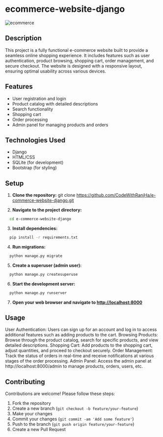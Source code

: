 # ecommerce-website-django


![ecommerce](https://github.com/CodeWithRanjHa/e-commerce-website-django/assets/167714618/31f7161a-8aeb-486e-92ab-84abbc375dcc)


## Description
This project is a fully functional e-commerce website built to provide a seamless online shopping experience. It includes features such as user authentication, product browsing, shopping cart, order management, and secure checkout. The website is designed with a responsive layout, ensuring optimal usability across various devices.

## Features
- User registration and login
- Product catalog with detailed descriptions
- Search functionality
- Shopping cart
- Order processing 
- Admin panel for managing products and orders

## Technologies Used
- Django
- HTML/CSS
- SQLite (for development)
- Bootstrap (for styling)


## Setup
1. **Clone the repository:**
git clone https://github.com/CodeWithRanjHa/e-commerce-website-django.git



2. **Navigate to the project directory:**

```bash
  cd e-commerce-website-django
```


3. **Install dependencies:**

```bash
  pip install -r requirements.txt
```



4. **Run migrations:**

```bash
  python manage.py migrate
```


5. **Create a superuser (admin user):**


```bash
  python manage.py createsuperuse
```



6. **Start the development server:**

```bash
  python manage.py runserver
```



7. **Open your web browser and navigate to [http://localhost:8000](http://localhost:8000)**

## Usage
User Authentication: Users can sign up for an account and log in to access additional features such as adding products to the cart.
Browsing Products: Browse through the product catalog, search for specific products, and view detailed descriptions.
Shopping Cart: Add products to the shopping cart, adjust quantities, and proceed to checkout securely.
Order Management: Track the status of orders in real-time and receive notifications at various stages of the order processing.
Admin Panel: Access the admin panel at http://localhost:8000/admin to manage products, orders, users, etc.


## Contributing
Contributions are welcome! Please follow these steps:
1. Fork the repository
2. Create a new branch (`git checkout -b feature/your-feature`)
3. Make your changes
4. Commit your changes (`git commit -am 'Add some feature'`)
5. Push to the branch (`git push origin feature/your-feature`)
6. Create a new Pull Request



